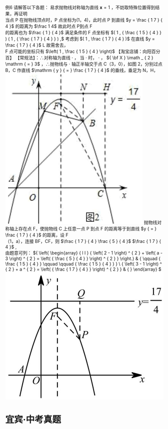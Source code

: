 例6 请解答以下各题：
易求抛物线对称轴为直线 $\mathbf { x } { = } 1$ ，不妨取特殊位置得到结果，再证明  
当点 P 在抛物线顶点时，P 点坐标为(1，4)，此时点 P 到直线 $y = \frac { 1 7 } { 4 }$ 的距离为 $\frac 1 4$ 故此时点 P到点 F  
的距离也为 $\frac { 1 } { 4 }$ 满足条件的 F 点坐标有 $( 1 , { \frac { 1 5 } { 4 } } ) ( 1 , { \frac { 1 7 } { 4 } } ) ,$ 考虑到 $( 1 , \frac { 1 7 } { 4 } )$ 在直线 $y = \frac { 1 7 } { 4 }$ L 故需舍去，  
F 点可能的坐标只有 $\left( 1 , \frac { 1 5 } { 4 } \right)$
【淘宝店铺：向阳百分百】 【常规法】：∴对称轴为直线 $\cdot$ ， 当 $\cdot$ 时， $\cdot$ ， ${ \bf X } \imath _ { 2 } \mathrm { = } 3$ ，∴抛物线与 $\cdot$ 轴正半轴交于点 C（3，0），如图 2，分别过点 B，C 作直线 $\mathrm { y } { = } \frac { 1 7 } { 4 }$ 的垂线，垂足为 N，H，
![](<../../qs_image_DB/专题3-5__二次函数压轴：焦点与准线，动点面积，含参二次函数（解析版）/29dc08bfe387e04082e7450ef87b2beb000a32565f8e4ba1d101b5c12cb2a801.jpg>)
抛物线对称轴上存在点 F，使抛物线 C 上任意一点 P 到点 F 的距离等于到直线 $y { = } \frac { 1 7 } { 4 }$ 的距离，设 F  
（1，a），连接 BF，CF，则 $\frac { 1 7 } { 4 } \frac { 5 } { 4 }$ $\frac { 1 7 } { 4 }$ ,  
由题意可列： ${ \left\{ \begin{array} { l l } { \left( 2 - 1 \right) ^ { 2 } + \left( a - 3 \right) ^ { 2 } = \left( { \frac { 5 } { 4 } } \right) ^ { 2 } } \right.} & { \qquad { \frac { 1 5 } { 4 } } \qquad \qquad { \frac { 1 5 } { 4 } } } \\ { \left( 3 - 1 \right) ^ { 2 } + a ^ { 2 } = \left( { \frac { 1 7 } { 4 } } \right) ^ { 2 } } & { } \end{array}  $
![](<../../qs_image_DB/专题3-5__二次函数压轴：焦点与准线，动点面积，含参二次函数（解析版）/e342cd7c77be5cf882af4d38dceaa2e0fd3315b3db1f56b0cc226159c4ce1837.jpg>)
# 宜宾·中考真题
